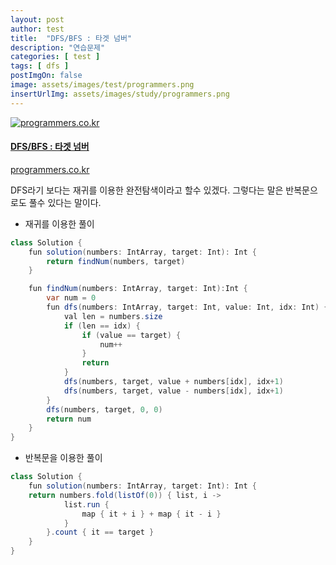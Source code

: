 ```yaml
---
layout: post
author: test
title:  "DFS/BFS : 타겟 넘버"
description: "연습문제"
categories: [ test ]
tags: [ dfs ]
postImgOn: false
image: assets/images/test/programmers.png
insertUrlImg: assets/images/study/programmers.png
---
```


<div class="card h-100 my-u-padding"><div class="insertcover"><a target="_blank" class="text-dark" href="https://programmers.co.kr/learn/courses/30/lessons/43165"><div class=""><img class="inserturl" src="{{site.baseurl}}/{{ page.insertUrlImg}}" alt="programmers.co.kr"/></div><div class="insert-img-body"><h4 class="insert-img-title">DFS/BFS : 타겟 넘버</h4><p class="insert-img-description">programmers.co.kr</p></div></a></div></div>


DFS라기 보다는 재귀를 이용한 완전탐색이라고 할수 있겠다.
그렇다는 말은 반복문으로도 풀수 있다는 말이다.

- 재귀를 이용한 풀이

```java
class Solution {
    fun solution(numbers: IntArray, target: Int): Int {
        return findNum(numbers, target)
    }

    fun findNum(numbers: IntArray, target: Int):Int {
        var num = 0
        fun dfs(numbers: IntArray, target: Int, value: Int, idx: Int) {
            val len = numbers.size
            if (len == idx) {
                if (value == target) {
                    num++
                }
                return
            }
            dfs(numbers, target, value + numbers[idx], idx+1)
            dfs(numbers, target, value - numbers[idx], idx+1)
        }
        dfs(numbers, target, 0, 0)
        return num
    }
}
```


- 반복문을 이용한 풀이

```java
class Solution {
    fun solution(numbers: IntArray, target: Int): Int {
    return numbers.fold(listOf(0)) { list, i ->
            list.run {
                map { it + i } + map { it - i }
            }
        }.count { it == target }
    }
}
```
